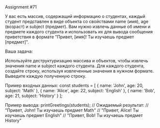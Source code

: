 Assignment #71

У вас есть массив, содержащий информацию о студентах, каждый студент представлен в виде объекта со свойствами name (имя),
age (возраст) и subject (предмет). Вам нужно извлечь данные об имени и предмете каждого студента и использовать их для
вывода сообщения приветствия в формате "Привет, [имя]! Ты изучаешь предмет [предмет]".

Ваша задача:

Используйте деструктуризацию массива и объектов, чтобы извлечь значения name и subject каждого студента.
Для каждого студента, создайте строку, используя извлеченные значения в нужном формате.
Выведите каждую полученную строку.

Пример входных данных:
const students = [
{ name: 'John', age: 20, subject: 'Math' },
{ name: 'Alice', age: 22, subject: 'English' },
{ name: 'Bob', age: 21, subject: 'History' }
];


Пример вывода:
printGreetings(students);
// Ожидаемый результат:
// "Привет, John! Ты изучаешь предмет Math"
// "Привет, Alice! Ты изучаешь предмет English"
// "Привет, Bob! Ты изучаешь предмет History"

